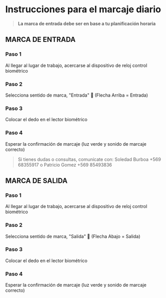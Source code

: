 # Instrucciones para el marcaje diario

> **La marca de entrada debe ser en base a tu planificación horaria**

## MARCA DE ENTRADA
### Paso 1 
Al llegar al lugar de trabajo, acercarse al dispositivo de reloj control biométrico
### Paso 2
Selecciona sentido de marca, "Entrada" 
    :arrow_up_small: (Flecha Arriba = Entrada)
### Paso 3 
Colocar el dedo en el lector biométrico
### Paso 4
Esperar la confirmación de marcaje (luz verde y sonido de marcaje correcto)

> Si tienes dudas o consultas, comunícate con: Soledad Burboa +569 68355917 o Patricio Gomez +569 85493836

## MARCA DE SALIDA
### Paso 1
Al llegar al lugar de trabajo, acercarse al dispositivo de reloj control biométrico
### Paso 2
Selecciona sentido de marca, "Salida" 
    :arrow_down_small: (Flecha Abajo = Salida)
### Paso 3
Colocar el dedo en el lector biométrico
### Paso 4
Esperar la confirmación de marcaje (luz verde y sonido de marcaje correcto)

